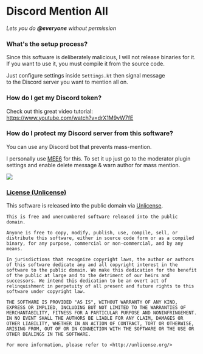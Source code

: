 # Discord Mention All
_Lets you do **@everyone** without permission_

### What's the setup process?

Since this software is deliberately malicious, I will not release binaries for it.  
If you want to use it, you must compile it from the source code.

Just configure settings inside `Settings.kt` then signal message  
to the Discord server you want to mention all on.

### How do I get my Discord token?

Check out this great video tutorial:  
https://www.youtube.com/watch?v=drX1M9vW7fE

### How do I protect my Discord server from this software?

You can use any Discord bot that prevents mass-mention.

I personally use [MEE6](https://mee6.xyz) for this. To set it up just go to the moderator plugin  
settings and enable delete message & warn author for mass mention.

![](https://i.imgur.com/pZNrpHO.png)

### [License (Unlicense)](https://github.com/Jire/discordmentionall/blob/master/LICENSE.txt)

This software is released into the public domain via [Unlicense](http://unlicense.org/).

```
This is free and unencumbered software released into the public domain.

Anyone is free to copy, modify, publish, use, compile, sell, or
distribute this software, either in source code form or as a compiled
binary, for any purpose, commercial or non-commercial, and by any
means.

In jurisdictions that recognize copyright laws, the author or authors
of this software dedicate any and all copyright interest in the
software to the public domain. We make this dedication for the benefit
of the public at large and to the detriment of our heirs and
successors. We intend this dedication to be an overt act of
relinquishment in perpetuity of all present and future rights to this
software under copyright law.

THE SOFTWARE IS PROVIDED "AS IS", WITHOUT WARRANTY OF ANY KIND,
EXPRESS OR IMPLIED, INCLUDING BUT NOT LIMITED TO THE WARRANTIES OF
MERCHANTABILITY, FITNESS FOR A PARTICULAR PURPOSE AND NONINFRINGEMENT.
IN NO EVENT SHALL THE AUTHORS BE LIABLE FOR ANY CLAIM, DAMAGES OR
OTHER LIABILITY, WHETHER IN AN ACTION OF CONTRACT, TORT OR OTHERWISE,
ARISING FROM, OUT OF OR IN CONNECTION WITH THE SOFTWARE OR THE USE OR
OTHER DEALINGS IN THE SOFTWARE.

For more information, please refer to <http://unlicense.org/>
```